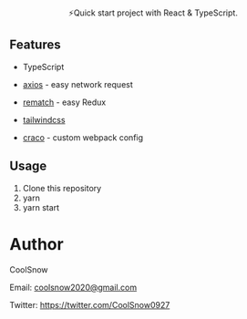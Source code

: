 <p align="center">
⚡️Quick start project with React & TypeScript.<br/>
</p>

## Features

- TypeScript

- [axios](https://github.com/axios/axios) - easy network request

- [rematch](https://github.com/rematch/rematch) - easy Redux 

- [tailwindcss](https://tailwindcss.com)

- [craco](https://github.com/gsoft-inc/craco) - custom webpack config

## Usage

1. Clone this repository
2. yarn
3. yarn start

# Author

CoolSnow

Email: coolsnow2020@gmail.com

Twitter: https://twitter.com/CoolSnow0927